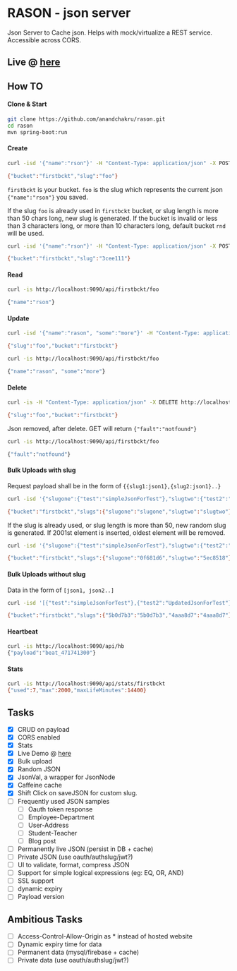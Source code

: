# RASON - json server

Json Server to Cache json. Helps with mock/virtualize a REST service. Accessible across CORS.

## Live @ [here](https://rason.jrvite.com/index)

## How TO

#### Clone & Start
```sh
git clone https://github.com/anandchakru/rason.git
cd rason
mvn spring-boot:run
```


#### Create
```sh
curl -isd '{"name":"rson"}' -H "Content-Type: application/json" -X POST http://localhost:9090/api/firstbckt/foo

{"bucket":"firstbckt","slug":"foo"}

```

`firstbckt` is your bucket. `foo` is the slug which represents the current json `{"name":"rson"}` you saved.


If the slug `foo` is already used in `firstbckt` bucket, or slug length is more than 50 chars long, new slug is generated.
If the bucket is invalid or less than 3 characters long, or more than 10 characters long, default bucket `rnd` will be used.

```sh
curl -isd '{"name":"rson"}' -H "Content-Type: application/json" -X POST http://localhost:9090/api/firstbckt/foo

{"bucket":"firstbckt","slug":"3cee111"}
```

#### Read
```sh
curl -is http://localhost:9090/api/firstbckt/foo

{"name":"rson"}
```

#### Update
```sh
curl -isd '{"name":"rason", "some":"more"}' -H "Content-Type: application/json" -X PUT http://localhost:9090/api/firstbckt/foo

{"slug":"foo","bucket":"firstbckt"}

curl -is http://localhost:9090/api/firstbckt/foo

{"name":"rason", "some":"more"}
```

#### Delete
```sh
curl -is -H "Content-Type: application/json" -X DELETE http://localhost:9090/api/firstbckt/foo

{"slug":"foo","bucket":"firstbckt"}
```
Json removed, after delete. GET will return `{"fault":"notfound"}`
```sh
curl -is http://localhost:9090/api/firstbckt/foo

{"fault":"notfound"}

```

#### Bulk Uploads with slug
Request payload shall be in the form of `{{slug1:json1},{slug2:json1}..}`
```sh
curl -isd '{"slugone":{"test":"simpleJsonForTest"},"slugtwo":{"test2":"UpdatedJsonForTest"}}' -H "Content-Type: application/json" -X POST http://localhost:9090/api/bum/firstbckt

{"bucket":"firstbckt","slugs":{"slugone":"slugone","slugtwo":"slugtwo"}}
```
If the slug is already used, or slug length is more than 50, new random slug is generated. If 2001st element is inserted, oldest element will be removed.
```sh
curl -isd '{"slugone":{"test":"simpleJsonForTest"},"slugtwo":{"test2":"UpdatedJsonForTest"}}' -H "Content-Type: application/json" -X POST http://localhost:9090/api/bum/firstbckt

{"bucket":"firstbckt","slugs":{"slugone":"0f681d6","slugtwo":"5ec8518"}}
```

#### Bulk Uploads without slug
Data in the form of `[json1, json2..]`
```sh
curl -isd '[{"test":"simpleJsonForTest"},{"test2":"UpdatedJsonForTest"}]' -H "Content-Type: application/json" -X POST http://localhost:9090/api/bul/firstbckt

{"bucket":"firstbckt","slugs":{"5b0d7b3":"5b0d7b3","4aaa8d7":"4aaa8d7"}}
```
#### Heartbeat

```sh
curl -is http://localhost:9090/api/hb
{"payload":"beat_471741300"}
```

#### Stats
```sh
curl -is http://localhost:9090/api/stats/firstbckt
{"used":7,"max":2000,"maxLifeMinutes":14400}
```


## Tasks
- [x] CRUD on payload
- [x] CORS enabled
- [x] Stats
- [x] Live Demo @ [here](https://rason.jrvite.com/index)
- [x] Bulk upload
- [x] Random JSON
- [x] JsonVal, a wrapper for JsonNode
- [x] Caffeine cache
- [x] Shift Click on saveJSON for custom slug.
- [ ] Frequently used JSON samples
  * [ ] Oauth token response
  * [ ] Employee-Department
  * [ ] User-Address
  * [ ] Student-Teacher
  * [ ] Blog post
- [ ] Permanently live JSON (persist in DB + cache)
- [ ] Private JSON (use oauth/authslug/jwt?)
- [ ] UI to validate, format, compress JSON
- [ ] Support for simple logical expressions (eg: EQ, OR, AND)
- [ ] SSL support
- [ ] dynamic expiry
- [ ] Payload version

## Ambitious Tasks
- [ ] Access-Control-Allow-Origin as * instead of hosted website
- [ ] Dynamic expiry time for data
- [ ] Permanent data (mysql/firebase + cache)
- [ ] Private data (use oauth/authslug/jwt?)
